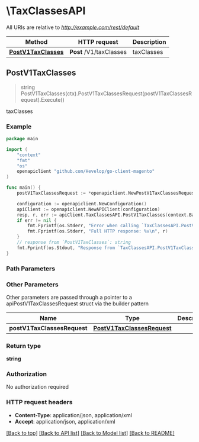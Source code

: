 # \TaxClassesAPI

All URIs are relative to *http://example.com/rest/default*

Method | HTTP request | Description
------------- | ------------- | -------------
[**PostV1TaxClasses**](TaxClassesAPI.md#PostV1TaxClasses) | **Post** /V1/taxClasses | taxClasses



## PostV1TaxClasses

> string PostV1TaxClasses(ctx).PostV1TaxClassesRequest(postV1TaxClassesRequest).Execute()

taxClasses



### Example

```go
package main

import (
	"context"
	"fmt"
	"os"
	openapiclient "github.com/Hevelop/go-client-magento"
)

func main() {
	postV1TaxClassesRequest := *openapiclient.NewPostV1TaxClassesRequest(*openapiclient.NewTaxDataTaxClassInterface("ClassName_example", "ClassType_example")) // PostV1TaxClassesRequest |  (optional)

	configuration := openapiclient.NewConfiguration()
	apiClient := openapiclient.NewAPIClient(configuration)
	resp, r, err := apiClient.TaxClassesAPI.PostV1TaxClasses(context.Background()).PostV1TaxClassesRequest(postV1TaxClassesRequest).Execute()
	if err != nil {
		fmt.Fprintf(os.Stderr, "Error when calling `TaxClassesAPI.PostV1TaxClasses``: %v\n", err)
		fmt.Fprintf(os.Stderr, "Full HTTP response: %v\n", r)
	}
	// response from `PostV1TaxClasses`: string
	fmt.Fprintf(os.Stdout, "Response from `TaxClassesAPI.PostV1TaxClasses`: %v\n", resp)
}
```

### Path Parameters



### Other Parameters

Other parameters are passed through a pointer to a apiPostV1TaxClassesRequest struct via the builder pattern


Name | Type | Description  | Notes
------------- | ------------- | ------------- | -------------
 **postV1TaxClassesRequest** | [**PostV1TaxClassesRequest**](PostV1TaxClassesRequest.md) |  | 

### Return type

**string**

### Authorization

No authorization required

### HTTP request headers

- **Content-Type**: application/json, application/xml
- **Accept**: application/json, application/xml

[[Back to top]](#) [[Back to API list]](../README.md#documentation-for-api-endpoints)
[[Back to Model list]](../README.md#documentation-for-models)
[[Back to README]](../README.md)

